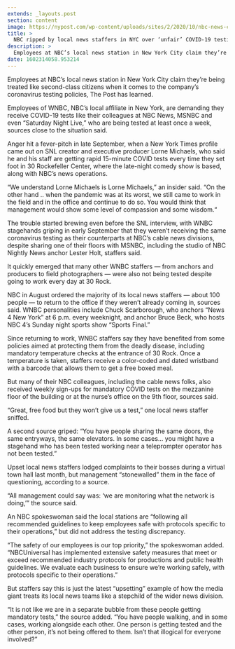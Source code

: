 ```yaml
--- 
extends: _layouts.post 
section: content 
image: https://nypost.com/wp-content/uploads/sites/2/2020/10/nbc-news-coronavirus-testing-e1602267686896.jpg?quality=90&strip=all&w=1200 
title: > 
  NBC ripped by local news staffers in NYC over ‘unfair’ COVID-19 testing 
description: > 
  Employees at NBC’s local news station in New York City claim they’re being treated like second-class citizens when it comes to the company’s coronavirus testing policies, The Post has learned.Employees of WNBC, NBC’s local affiliate in New York, are demanding they receive COVID-19 tests like their colleagues at NBC News, MSNBC and even “Saturday Night Live,” who are being tested at least once a week, sources close to the situation said.It quickly emerged that many other WNBC staffers — from anchors and producers to field photographers — were also not being tested despite going to work every day at 30 Rock.NBC in August ordered the majority of its local news staffers — about 100 people — to return to the office if they weren’t already coming in, sources said.An NBC spokeswoman said the local stations are “following all recommended guidelines to keep employees safe with protocols specific to their operations,” but did not address the testing discrepancy. 
date: 1602314058.953214 
--- 
```

Employees at NBC’s local news station in New York City claim they’re being treated like second-class citizens when it comes to the company’s coronavirus testing policies, The Post has learned.

Employees of WNBC, NBC’s local affiliate in New York, are demanding they receive COVID-19 tests like their colleagues at NBC News, MSNBC and even “Saturday Night Live,” who are being tested at least once a week, sources close to the situation said.

Anger hit a fever-pitch in late September, when a New York Times profile came out on SNL creator and executive producer Lorne Michaels, who said he and his staff are getting rapid 15-minute COVID tests every time they set foot in 30 Rockefeller Center, where the late-night comedy show is based, along with NBC’s news operations.

“We understand Lorne Michaels is Lorne Michaels,” an insider said. “On the other hand .. when the pandemic was at its worst, we still came to work in the field and in the office and continue to do so. You would think that management would show some level of compassion and some wisdom.“

The trouble started brewing even before the SNL interview, with WNBC stagehands griping in early September that they weren’t receiving the same coronavirus testing as their counterparts at NBC’s cable news divisions, despite sharing one of their floors with MSNBC, including the studio of NBC Nightly News anchor Lester Holt, staffers said.

It quickly emerged that many other WNBC staffers — from anchors and producers to field photographers — were also not being tested despite going to work every day at 30 Rock.

NBC in August ordered the majority of its local news staffers — about 100 people — to return to the office if they weren’t already coming in, sources said. WNBC personalities include Chuck Scarborough, who anchors “News 4 New York” at 6 p.m. every weeknight, and anchor Bruce Beck, who hosts NBC 4’s Sunday night sports show “Sports Final.”

Since returning to work, WNBC staffers say they have benefited from some policies aimed at protecting them from the deadly disease, including mandatory temperature checks at the entrance of 30 Rock. Once a temperature is taken, staffers receive a color-coded and dated wristband with a barcode that allows them to get a free boxed meal.

But many of their NBC colleagues, including the cable news folks, also received weekly sign-ups for mandatory COVID tests on the mezzanine floor of the building or at the nurse’s office on the 9th floor, sources said.

“Great, free food but they won’t give us a test,” one local news staffer sniffed.

A second source griped: “You have people sharing the same doors, the same entryways, the same elevators. In some cases… you might have a stagehand who has been tested working near a teleprompter operator has not been tested.”

Upset local news staffers lodged complaints to their bosses during a virtual town hall last month, but management “stonewalled” them in the face of questioning, according to a source.

“All management could say was: ‘we are monitoring what the network is doing,’” the source said.

An NBC spokeswoman said the local stations are “following all recommended guidelines to keep employees safe with protocols specific to their operations,” but did not address the testing discrepancy.

“The safety of our employees is our top priority,” the spokeswoman added. “NBCUniversal has implemented extensive safety measures that meet or exceed recommended industry protocols for productions and public health guidelines. We evaluate each business to ensure we’re working safely, with protocols specific to their operations.”

But staffers say this is just the latest “upsetting” example of how the media giant treats its local news teams like a stepchild of the wider news division.

“It is not like we are in a separate bubble from these people getting mandatory tests,” the source added. “You have people walking, and in some cases, working alongside each other. One person is getting tested and the other person, it’s not being offered to them. Isn’t that illogical for everyone involved?”